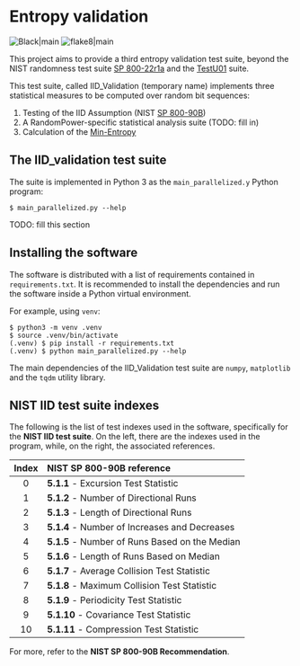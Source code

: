 # Entropy validation

![Black|main](https://github.com/RandomPower/IID_validation/actions/workflows/black.yml/badge.svg?branch=main)
![flake8|main](https://github.com/RandomPower/IID_validation/actions/workflows/flake8.yml/badge.svg?branch=main)

This project aims to provide a third entropy validation test suite, beyond the NIST randomness test suite [SP 800-22r1a](https://csrc.nist.gov/projects/random-bit-generation/documentation-and-software) and the [TestU01](https://simul.iro.umontreal.ca/testu01/tu01.html) suite.

This test suite, called IID_Validation (temporary name) implements three statistical measures to be computed over random bit sequences:

1. Testing of the IID Assumption (NIST [SP 800-90B](https://nvlpubs.nist.gov/nistpubs/SpecialPublications/NIST.SP.800-90B.pdf))
2. A RandomPower-specific statistical analysis suite (TODO: fill in)
3. Calculation of the [Min-Entropy](https://en.wikipedia.org/wiki/Min-entropy)

## The IID_validation test suite

The suite is implemented in Python 3 as the `main_parallelized.y` Python program:

```
$ main_parallelized.py --help
```

TODO: fill this section

## Installing the software

The software is distributed with a list of requirements contained in `requirements.txt`. It is recommended to install the dependencies and run the software inside a Python virtual environment.

For example, using `venv`:

```shell
$ python3 -m venv .venv
$ source .venv/bin/activate
(.venv) $ pip install -r requirements.txt
(.venv) $ python main_parallelized.py --help
```

The main dependencies of the IID_Validation test suite are `numpy`, `matplotlib` and the `tqdm` utility library.

## NIST IID test suite indexes

The following is the list of test indexes used in the software, specifically for the **NIST IID test suite**. On the left, there are the indexes used in the program, while, on the right, the associated references.

| Index | NIST SP 800-90B reference                      |
|:-----:|:-----------------------------------------------|
|  0    | **5.1.1** - Excursion Test Statistic           |
|  1    | **5.1.2** - Number of Directional Runs         |
|  2    | **5.1.3** - Length of Directional Runs         |
|  3    | **5.1.4** - Number of Increases and Decreases  |
|  4    | **5.1.5** - Number of Runs Based on the Median |
|  5    | **5.1.6** - Length of Runs Based on Median     |
|  6    | **5.1.7** - Average Collision Test Statistic   |
|  7    | **5.1.8** - Maximum Collision Test Statistic   |
|  8    | **5.1.9** - Periodicity Test Statistic         |
|  9    | **5.1.10** - Covariance Test Statistic         |
| 10    | **5.1.11** - Compression Test Statistic        |

For more, refer to the **NIST SP 800-90B Recommendation**.
